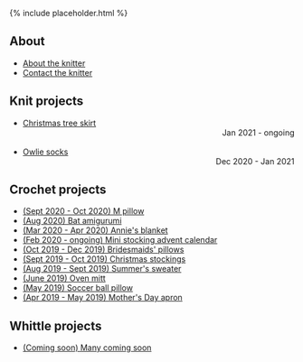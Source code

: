 {% include placeholder.html  %}

## About

- [About the knitter](about.md)
- [Contact the knitter](mailto:liandrea4@gmail.com)

## Knit projects

<ul>
    <li>
        <div style="text-align:left;"><a href="knit/tree_skirt.html">Christmas tree skirt</a></div><div style="text-align:right;">Jan 2021 - ongoing</div><br>
    </li>
    <li>
        <div style="text-align:left;"><a href="knit/owlie_socks.html">Owlie socks</a></div><div style="float:right">Dec 2020 - Jan 2021</div><br>
    </li>
 </ul>


## Crochet projects

- [(Sept 2020 - Oct 2020) M pillow](crochet/m_pillow.md)
- [(Aug 2020) Bat amigurumi](crochet/bat.md)
- [(Mar 2020 - Apr 2020) Annie's blanket](crochet/annie_blanket.md)
- [(Feb 2020 - ongoing) Mini stocking advent calendar](crochet/stocking_advent_cal.md)
- [(Oct 2019 - Dec 2019) Bridesmaids' pillows](crochet/bridesmaids_pillows.md)
- [(Sept 2019 - Oct 2019) Christmas stockings](crochet/christmas_stockings.md)
- [(Aug 2019 - Sept 2019) Summer's sweater](crochet/summer_sweater.md)
- [(June 2019) Oven mitt](crochet/oven_mitt.md)
- [(May 2019) Soccer ball pillow](crochet/soccer_pillow.md)
- [(Apr 2019 - May 2019) Mother's Day apron](crochet/mothers_day_apron.md)

## Whittle projects

- [(Coming soon) Many coming soon](whittle/sample.md)

